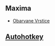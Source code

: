 ## Maxima
- [Obarvane Vrstice](./maxima/obarvane-vrstice)

## [Autohotkey](https://github.com/SRP-B/Scripts/tree/master/autohotkey)

